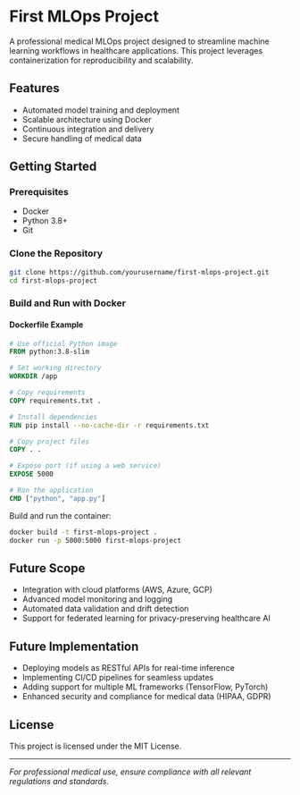 # First MLOps Project

A professional medical MLOps project designed to streamline machine learning workflows in healthcare applications. This project leverages containerization for reproducibility and scalability.

## Features

- Automated model training and deployment
- Scalable architecture using Docker
- Continuous integration and delivery
- Secure handling of medical data

## Getting Started

### Prerequisites

- Docker
- Python 3.8+
- Git

### Clone the Repository

```bash
git clone https://github.com/yourusername/first-mlops-project.git
cd first-mlops-project
```

### Build and Run with Docker

#### Dockerfile Example

```dockerfile
# Use official Python image
FROM python:3.8-slim

# Set working directory
WORKDIR /app

# Copy requirements
COPY requirements.txt .

# Install dependencies
RUN pip install --no-cache-dir -r requirements.txt

# Copy project files
COPY . .

# Expose port (if using a web service)
EXPOSE 5000

# Run the application
CMD ["python", "app.py"]
```

Build and run the container:

```bash
docker build -t first-mlops-project .
docker run -p 5000:5000 first-mlops-project
```

## Future Scope

- Integration with cloud platforms (AWS, Azure, GCP)
- Advanced model monitoring and logging
- Automated data validation and drift detection
- Support for federated learning for privacy-preserving healthcare AI

## Future Implementation

- Deploying models as RESTful APIs for real-time inference
- Implementing CI/CD pipelines for seamless updates
- Adding support for multiple ML frameworks (TensorFlow, PyTorch)
- Enhanced security and compliance for medical data (HIPAA, GDPR)

## License

This project is licensed under the MIT License.

---

*For professional medical use, ensure compliance with all relevant regulations and standards.*